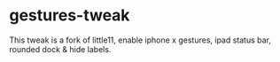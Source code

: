 # gestures-tweak
This tweak is a fork of little11, enable iphone x gestures, ipad status bar, rounded dock & hide labels.
